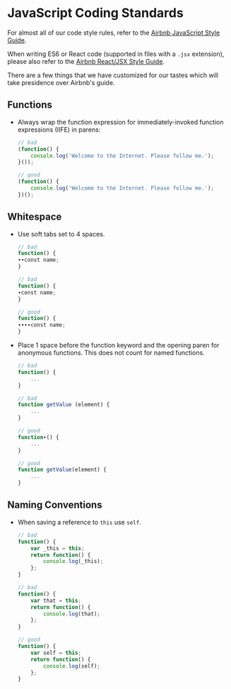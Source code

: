 # JavaScript Coding Standards

For almost all of our code style rules, refer to the [Airbnb JavaScript Style Guide](https://github.com/airbnb/javascript).

When writing ES6 or React code (supported in files with a `.jsx` extension), please also refer to the [Airbnb React/JSX Style Guide](https://github.com/airbnb/javascript/tree/master/react).

There are a few things that we have customized for our tastes which will take presidence over Airbnb's guide.

## Functions
  - Always wrap the function expression for immediately-invoked function expressions (IIFE) in parens:

    ```javascript
    // bad
    (function() {
        console.log('Welcome to the Internet. Please follow me.');
    }());

    // good
    (function() {
        console.log('Welcome to the Internet. Please follow me.');
    })();
    ```

## Whitespace
  - Use soft tabs set to 4 spaces.

    ```javascript
    // bad
    function() {
    ∙∙const name;
    }

    // bad
    function() {
    ∙const name;
    }

    // good
    function() {
    ∙∙∙∙const name;
    }
    ```
    
  - Place 1 space before the function keyword and the opening paren for anonymous functions. This does not count for named functions.

    ```javascript
    // bad
    function() {
        ...
    }
    
    // bad
    function getValue (element) {
        ...
    }

    // good
    function∙() {
        ...
    }
    
    // good
    function getValue(element) {
        ...
    }
    ```

## Naming Conventions
  - When saving a reference to `this` use `self`.

    ```javascript
    // bad
    function() {
        var _this = this;
        return function() {
            console.log(_this);
        };
    }

    // bad
    function() {
        var that = this;
        return function() {
            console.log(that);
        };
    }

    // good
    function() {
        var self = this;
        return function() {
            console.log(self);
        };
    }
    ```
